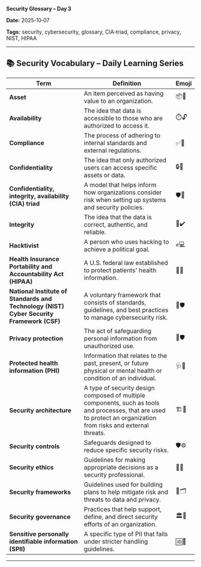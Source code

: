 **Security Glossary – Day 3**  

**Date:** 2025‑10‑07  

**Tags:** security, cybersecurity, glossary, CIA‑triad, compliance, privacy, NIST, HIPAA  

---  

## 📚 Security Vocabulary – Daily Learning Series  

| Term | Definition | Emoji |
|------|------------|-------|
| **Asset** | An item perceived as having value to an organization. | 📦💎 |
| **Availability** | The idea that data is accessible to those who are authorized to access it. | ⏱️🔓 |
| **Compliance** | The process of adhering to internal standards and external regulations. | ✅📜 |
| **Confidentiality** | The idea that only authorized users can access specific assets or data. | 🔒👤 |
| **Confidentiality, integrity, availability (CIA) triad** | A model that helps inform how organizations consider risk when setting up systems and security policies. | 🛡️🔺 |
| **Integrity** | The idea that the data is correct, authentic, and reliable. | 🧩✔️ |
| **Hacktivist** | A person who uses hacking to achieve a political goal. | ✊💻 |
| **Health Insurance Portability and Accountability Act (HIPAA)** | A U.S. federal law established to protect patients' health information. | 🏥🔐 |
| **National Institute of Standards and Technology (NIST) Cyber Security Framework (CSF)** | A voluntary framework that consists of standards, guidelines, and best practices to manage cybersecurity risk. | 📘🛡️ |
| **Privacy protection** | The act of safeguarding personal information from unauthorized use. | 🙈🛡️ |
| **Protected health information (PHI)** | Information that relates to the past, present, or future physical or mental health or condition of an individual. | 🩺📄 |
| **Security architecture** | A type of security design composed of multiple components, such as tools and processes, that are used to protect an organization from risks and external threats. | 🏗️🔧 |
| **Security controls** | Safeguards designed to reduce specific security risks. | 🛡️⚙️ |
| **Security ethics** | Guidelines for making appropriate decisions as a security professional. | 🤝📏 |
| **Security frameworks** | Guidelines used for building plans to help mitigate risk and threats to data and privacy. | 📐🗂️ |
| **Security governance** | Practices that help support, define, and direct security efforts of an organization. | 🏛️🔎 |
| **Sensitive personally identifiable information (SPII)** | A specific type of PII that falls under stricter handling guidelines. | 🆔🚨 |

---  
